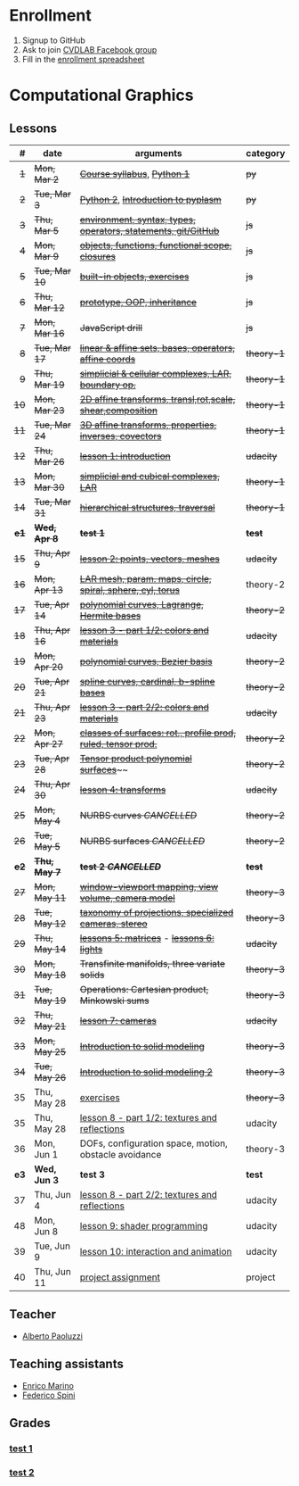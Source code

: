 # Enrollment

1. Signup to GitHub
2. Ask to join [CVDLAB Facebook group](https://www.facebook.com/groups/cvdlab/)
3. Fill in the [enrollment spreadsheet](https://docs.google.com/spreadsheets/d/1WYKBwIbqk1SF6MdTQ7HIauO457_MMWyekyD5CT5x48c/edit#gid=0)

# Computational Graphics

## Lessons

| # | date | arguments | category |
|--:|------|-----------|----------|
| ~~1~~ | ~~Mon, Mar 2~~ | [~~Course syllabus~~](lessons/2015-03-02/lecture-01a.pdf), [~~Python 1~~](lessons/2015-03-02/lecture-01a.pdf) | ~~py~~ |
| ~~2~~ | ~~Tue, Mar 3~~ | [~~Python 2~~](lessons/2015-03-03/lecture-02a.pdf), [~~Introduction to pyplasm~~](lessons/2015-03-03/lecture-02b.pdf) | ~~py~~ |
| ~~3~~ | ~~Thu, Mar 5~~ | [~~environment, syntax, types, operators, statements, git/GitHub~~](https://github.com/cvdlab-cg/lessons/tree/master/lessons/2015-03-05) | ~~js~~ |
| ~~4~~ | ~~Mon, Mar 9~~ | [~~objects, functions, functional scope, closures~~](https://github.com/cvdlab-cg/lessons/tree/master/lessons/2015-03-09) | ~~js~~ |
| ~~5~~ | ~~Tue, Mar 10~~ | [~~built-in objects, exercises~~](https://github.com/cvdlab-cg/lessons/tree/master/lessons/2015-03-10) | ~~js~~ |
| ~~6~~ | ~~Thu, Mar 12~~ | [~~prototype, OOP, inheritance~~](https://github.com/cvdlab-cg/lessons/tree/master/lessons/2015-03-12) | ~~js~~ |
| ~~7~~ | ~~Mon, Mar 16~~ | ~~JavaScript drill~~ | ~~js~~ |
| ~~8~~ | ~~Tue, Mar 17~~ | [~~linear & affine sets, bases, operators, affine coords~~](lessons/2015-03-17/lecture-8.pdf) | ~~theory-1~~ |
| ~~9~~ | ~~Thu, Mar 19~~ | [~~simplicial & cellular complexes, LAR, boundary op.~~](lessons/2015-03-19/lecture-9.pdf) | ~~theory-1~~ |
| ~~10~~ | ~~Mon, Mar 23~~ | [~~2D affine transforms, transl,rot,scale, shear,composition~~](lessons/2015-03-23/lecture-10.pdf) | ~~theory-1~~ |
| ~~11~~ | ~~Tue, Mar 24~~ | [~~3D affine transforms, properties, inverses, covectors~~](https://github.com/cvdlab-cg/lessons/blob/master/lessons/2015-03-24/lecture-11.pdf) | ~~theory-1~~ |
| ~~12~~ | ~~Thu, Mar 26~~ | [~~lesson 1: introduction~~](https://github.com/cvdlab-cg/lessons/tree/master/lessons/2015-03-26) | ~~udacity~~ |
| ~~13~~ | ~~Mon, Mar 30~~ | [~~simplicial and cubical complexes, LAR~~](lessons/2015-03-30/) | ~~theory-1~~ |
| ~~14~~ | ~~Tue, Mar 31~~ | [~~hierarchical structures, traversal~~](lessons/2015-03-31/lecture-13.pdf) | ~~theory-1~~ |
| ~~**e1**~~ | ~~**Wed, Apr 8**~~ | ~~**test 1**~~ | ~~**test**~~ |
| ~~15~~ | ~~Thu, Apr 9~~ | [~~lesson 2: points, vectors, meshes~~](https://github.com/cvdlab-cg/lessons/tree/master/lessons/2015-04-09) | ~~udacity~~ |
| ~~16~~ | ~~Mon, Apr 13~~ | [~~LAR mesh, param. maps, circle, spiral, sphere, cyl, torus~~](https://github.com/cvdlab-cg/lessons/blob/master/lessons/2015-04-13/) | theory-2 |
| ~~17~~ | ~~Tue, Apr 14~~ | [~~polynomial curves, Lagrange, Hermite bases~~](lessons/2015-04-14/) | ~~theory-2~~ |
| ~~18~~ | ~~Thu, Apr 16~~ | [~~lesson 3 - part 1/2: colors and materials~~](https://github.com/cvdlab-cg/lessons/tree/master/lessons/2015-04-16) | ~~udacity~~ |
| ~~19~~ | ~~Mon, Apr 20~~ | [~~polynomial curves, Bezier basis~~](lessons/2015-04-20/) | ~~theory-2~~ |
| ~~20~~ | ~~Tue, Apr 21~~ | [~~spline curves, cardinal, b-spline bases~~](lessons/2015-04-21/) | ~~theory-2~~ |
| ~~21~~ | ~~Thu, Apr 23~~ | [~~lesson 3 - part 2/2: colors and materials~~](https://github.com/cvdlab-cg/lessons/tree/master/lessons/2015-04-23) | ~~udacity~~ |
| ~~22~~ | ~~Mon, Apr 27~~ | [~~classes of surfaces: rot., profile prod, ruled, tensor prod.~~](lessons/2015-04-27/) | ~~theory-2~~ |
| ~~23~~ | ~~Tue, Apr 28~~ | [~~Tensor product polynomial surfaces~~](lessons/2015-04-27/)~~ | ~~theory-2~~ |
| ~~24~~ | ~~Thu, Apr 30~~ | [~~lesson 4: transforms~~](https://github.com/cvdlab-cg/lessons/tree/master/lessons/2015-04-30) | ~~udacity~~ |
| ~~25~~ | ~~Mon, May 4~~ | ~~NURBS curves _CANCELLED_~~ | ~~theory-2~~ |
| ~~26~~ | ~~Tue, May 5~~ | ~~NURBS surfaces _CANCELLED_~~ | ~~theory-2~~ |
| ~~**e2**~~ | ~~**Thu, May 7**~~ | ~~**test 2 _CANCELLED_**~~ | ~~**test**~~ |
| ~~27~~ | ~~Mon, May 11~~ | [~~window-viewport mapping, view volume, camera model~~](lessons/2015-05-11/) | ~~theory-3~~ |
| ~~28~~ | ~~Tue, May 12~~ | [~~taxonomy of projections, specialized cameras, stereo~~](lessons/2015-05-12/) | ~~theory-3~~ |
| ~~29~~ | ~~Thu, May 14~~ | [~~lessons 5: matrices~~](https://github.com/cvdlab-cg/lessons/tree/master/lessons/2015-05-14) -  [~~lessons 6: lights~~](https://github.com/cvdlab-cg/lessons/tree/master/lessons/2015-05-21) | ~~udacity~~ |
| ~~30~~ | ~~Mon, May 18~~ | ~~Transfinite manifolds, three variate solids~~ | ~~theory-3~~ |
| ~~31~~ | ~~Tue, May 19~~ | ~~Operations: Cartesian product, Minkowski sums~~ | ~~theory-3~~ |
| ~~32~~ | ~~Thu, May 21~~ | [~~lesson 7: cameras~~](https://github.com/cvdlab-cg/lessons/tree/master/lessons/2015-05-28) | ~~udacity~~ |
| ~~33~~ | ~~Mon, May 25~~ | [~~Introduction to solid modeling~~](lessons/2015-05-25/) | ~~theory-3~~ |
| ~~34~~ | ~~Tue, May 26~~ | [~~Introduction to solid modeling 2~~](lessons/2015-05-28a/) | ~~theory-3~~ |
| 35 | Thu, May 28 | [exercises](lessons/2015-05-25/) | ~~theory-3~~ |
| 35 | Thu, May 28 | [lesson 8 - part 1/2: textures and reflections](https://github.com/cvdlab-cg/lessons/tree/master/lessons/2015-05-28) | udacity |
| 36 | Mon, Jun 1 | DOFs, configuration space, motion, obstacle avoidance | theory-3 |
| **e3** | **Wed, Jun 3** | **test 3** | **test** |
| 37 | Thu, Jun 4 | [lesson 8 - part 2/2: textures and reflections](https://github.com/cvdlab-cg/lessons/tree/master/lessons/2015-05-28) | udacity |
| 48 | Mon, Jun 8 | [lesson 9: shader programming](https://github.com/cvdlab-cg/lessons/tree/master/lessons/2015-06-04) | udacity |
| 39 | Tue, Jun 9 | [lesson 10: interaction and animation](https://github.com/cvdlab-cg/lessons/tree/master/lessons/2015-06-08) | udacity |
| 40 | Thu, Jun 11 | [project assignment](lessons/2015-05-11a/)  | project |

## Teacher

- [Alberto Paoluzzi](http://paoluzzi.dia.uniroma3.it/)

## Teaching assistants

- [Enrico Marino](http://enricomarino.com)
- [Federico Spini](http://federicospini.com)

## Grades

### [test 1](test-1/readme.md)
### [test 2](test-2/readme.md)
